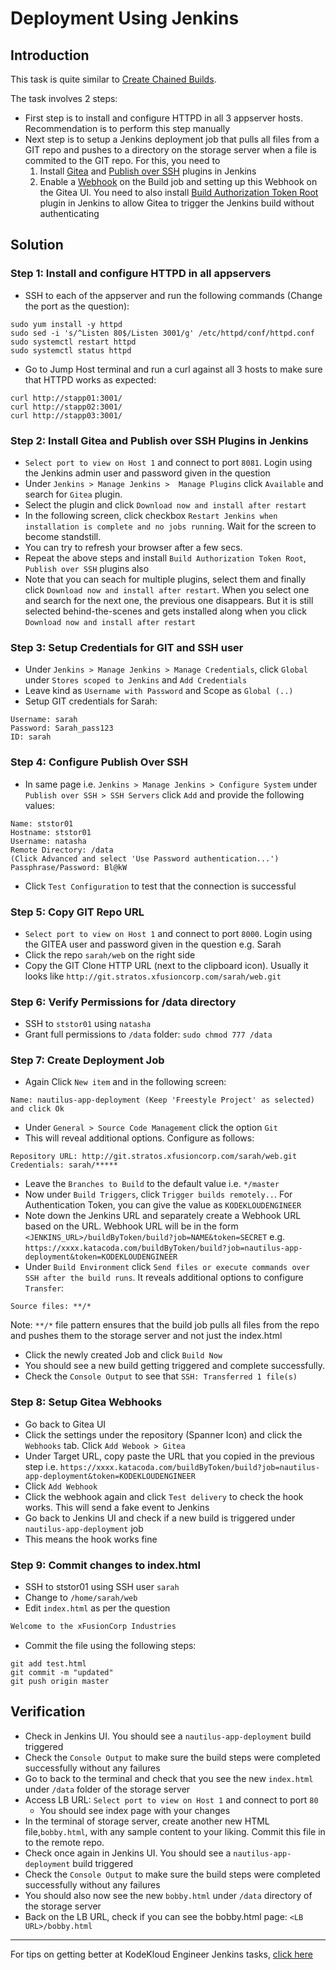 # Deployment Using Jenkins
## Introduction
This task is quite similar to [Create Chained Builds](./Create-Chained-Builds.md).

The task involves 2 steps:
  * First step is to install and configure HTTPD in all 3 appserver hosts. Recommendation is to perform this step manually
  * Next step is to setup a Jenkins deployment job that pulls all files from a GIT repo and pushes to a directory on the storage server when a file is commited to the GIT repo. For this, you need to 
    1. Install [Gitea](https://plugins.jenkins.io/gitea/) and [Publish over SSH](https://plugins.jenkins.io/publish-over-ssh/) plugins in Jenkins
    2. Enable a [Webhook](https://en.wikipedia.org/wiki/Webhook) on the Build job and setting up this Webhook on the Gitea UI. You need to also install [Build Authorization Token Root](https://plugins.jenkins.io/build-token-root/) plugin in Jenkins to allow Gitea to trigger the Jenkins build without authenticating

## Solution
### Step 1: Install and configure HTTPD in all appservers
* SSH to each of the appserver and run the following commands (Change the port as the question):
```
sudo yum install -y httpd
sudo sed -i 's/^Listen 80$/Listen 3001/g' /etc/httpd/conf/httpd.conf
sudo systemctl restart httpd
sudo systemctl status httpd
```
* Go to Jump Host terminal and run a curl against all 3 hosts to make sure that HTTPD works as expected:
```
curl http://stapp01:3001/
curl http://stapp02:3001/
curl http://stapp03:3001/
```

### Step 2: Install Gitea and Publish over SSH Plugins in Jenkins
* `Select port to view on Host 1` and connect to port `8081`. Login using the Jenkins admin user and password given in the question
* Under  `Jenkins > Manage Jenkins >  Manage Plugins` click `Available` and search for `Gitea` plugin.
* Select the plugin and click `Download now and install after restart`
* In the following screen, click checkbox `Restart Jenkins when installation is complete and no jobs running`. Wait for the screen to become standstill.
* You can try to refresh your browser after a few secs.
* Repeat the above steps and install `Build Authorization Token Root`, `Publish over SSH` plugins also
* Note that you can seach for multiple plugins, select them and finally click `Download now and install after restart`. When you select one and search for the next one, the previous one disappears. But it is still selected behind-the-scenes and gets installed along when you click `Download now and install after restart`

### Step 3: Setup Credentials for GIT and SSH user
* Under `Jenkins > Manage Jenkins > Manage Credentials`, click `Global` under `Stores scoped to Jenkins` and `Add Credentials`
* Leave kind as `Username with Password` and Scope as `Global (..)`
* Setup GIT credentials for Sarah:
```
Username: sarah
Password: Sarah_pass123
ID: sarah
```

### Step 4: Configure Publish Over SSH
* In same page i.e. `Jenkins > Manage Jenkins > Configure System` under `Publish over SSH > SSH Servers` click `Add` and provide the following values:
```
Name: ststor01
Hostname: ststor01
Username: natasha
Remote Directory: /data
(Click Advanced and select 'Use Password authentication...')
Passphrase/Password: Bl@kW
```
* Click `Test Configuration` to test that the connection is successful

### Step 5: Copy GIT Repo URL
* `Select port to view on Host 1` and connect to port `8000`. Login using the GITEA user and password given in the question e.g. Sarah
* Click the repo `sarah/web` on the right side
* Copy the GIT Clone HTTP URL (next to the clipboard icon). Usually it looks like `http://git.stratos.xfusioncorp.com/sarah/web.git`

### Step 6: Verify Permissions for /data directory
* SSH to `ststor01` using `natasha` 
* Grant full permissions to `/data` folder: `sudo chmod 777 /data`

### Step 7: Create Deployment Job
* Again Click `New item` and in the following screen:
```
Name: nautilus-app-deployment (Keep 'Freestyle Project' as selected) and click Ok
```
* Under `General > Source Code Management` click the option `Git`
* This will reveal additional options. Configure as follows:
```
Repository URL: http://git.stratos.xfusioncorp.com/sarah/web.git
Credentials: sarah/*****
```
* Leave the `Branches to Build` to the default value i.e. `*/master`
* Now under `Build Triggers`, click `Trigger builds remotely..`. For Authentication Token, you can give the value as `KODEKLOUDENGINEER`
* Note down the Jenkins URL and separately create a Webhook URL based on the URL. Webhook URL will be in the form `<JENKINS_URL>/buildByToken/build?job=NAME&token=SECRET`
e.g. `https://xxxx.katacoda.com/buildByToken/build?job=nautilus-app-deployment&token=KODEKLOUDENGINEER`
* Under `Build Environment` click `Send files or execute commands over SSH after the build runs`. It reveals additional options to configure `Transfer`:
```
Source files: **/*
```
Note: `**/*` file pattern ensures that the build job pulls all files from the repo and pushes them to the storage server and not just the index.html

* Click the newly created Job and click `Build Now`
* You should see a new build getting triggered and complete successfully.
* Check the `Console Output` to see that `SSH: Transferred 1 file(s)`

### Step 8: Setup Gitea Webhooks
* Go back to Gitea UI
* Click the settings under the repository (Spanner Icon) and click the `Webhooks` tab. Click `Add Webook > Gitea`
* Under Target URL, copy paste the URL that you copied in the previous step i.e. `https://xxxx.katacoda.com/buildByToken/build?job=nautilus-app-deployment&token=KODEKLOUDENGINEER`
* Click `Add Webhook`
* Click the webhook again and click `Test delivery` to check the hook works. This will send a fake event to Jenkins
* Go back to Jenkins UI and check if a new build is triggered under `nautilus-app-deployment` job
* This means the hook works fine

### Step 9: Commit changes to index.html
* SSH to ststor01 using SSH user `sarah`
* Change to `/home/sarah/web`
* Edit `index.html` as per the question
```html
Welcome to the xFusionCorp Industries
```
* Commit the file using the following steps:
```
git add test.html
git commit -m "updated"
git push origin master
```

## Verification
* Check in Jenkins UI. You should see a `nautilus-app-deployment` build triggered
* Check the `Console Output` to make sure the build steps were completed successfully without any failures
* Go to back to the terminal and check that you see the new `index.html` under `/data` folder of the storage server
* Access LB URL: `Select port to view on Host 1` and connect to port `80`
  * You should see index page with your changes
* In the terminal of storage server, create another new HTML file,`bobby.html`, with any sample content to your liking. Commit this file in to the remote repo.
* Check once again in Jenkins UI. You should see a `nautilus-app-deployment` build triggered
* Check the `Console Output` to make sure the build steps were completed successfully without any failures
* You should also now see the new `bobby.html` under `/data` directory of the storage server
* Back on the LB URL, check if you can see the bobby.html page: `<LB URL>/bobby.html`

---
For tips on getting better at KodeKloud Engineer Jenkins tasks, [click here](./README.md)